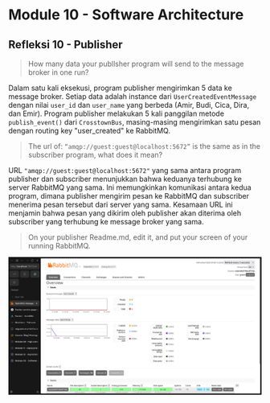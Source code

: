 # Module 10 - Software Architecture

## Refleksi 10 - Publisher

> How many data your publlsher program will send to the message broker in one
run?

Dalam satu kali eksekusi, program publisher mengirimkan 5 data ke message broker. Setiap data adalah instance dari `UserCreatedEventMessage` dengan nilai `user_id` dan `user_name` yang berbeda (Amir, Budi, Cica, Dira, dan Emir). Program publisher melakukan 5 kali panggilan metode `publish_event()` dari `CrosstownBus`, masing-masing mengirimkan satu pesan dengan routing key "user_created" ke RabbitMQ.

> The url of: `“amqp://guest:guest@localhost:5672”` is the same as in the subscriber
program, what does it mean?

URL `"amqp://guest:guest@localhost:5672"` yang sama antara program publisher dan subscriber menunjukkan bahwa keduanya terhubung ke server RabbitMQ yang sama. Ini memungkinkan komunikasi antara kedua program, dimana publisher mengirim pesan ke RabbitMQ dan subscriber menerima pesan tersebut dari server yang sama. Kesamaan URL ini menjamin bahwa pesan yang dikirim oleh publisher akan diterima oleh subscriber yang terhubung ke message broker yang sama.

> On your publisher Readme.md, edit it, and put your screen of your running RabbitMQ.

![Running RabbitMQ](./assets/rabbitmq.png)

